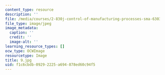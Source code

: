 ```yaml
---
content_type: resource
description: ''
file: /media/courses/2-830j-control-of-manufacturing-processes-sma-6303-spring-2008/f1c6cbdb09292225a694878ed60c94f5_9.jpg
file_type: image/jpeg
image_metadata:
  caption: ''
  credit: ''
  image-alt: ''
learning_resource_types: []
ocw_type: OCWImage
resourcetype: Image
title: 9.jpg
uid: f1c6cbdb-0929-2225-a694-878ed60c94f5
---
```

